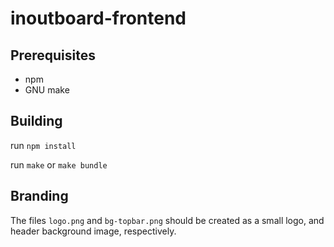 # inoutboard-frontend

## Prerequisites

- npm
- GNU make

## Building

run `npm install`

run `make` or `make bundle`

## Branding

The files `logo.png` and `bg-topbar.png` should be created as a small logo, and header background image, respectively.
